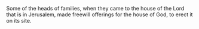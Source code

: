 Some of the heads of families, when they came to the house of the Lord that is in Jerusalem, made freewill offerings for the house of God, to erect it on its site.
